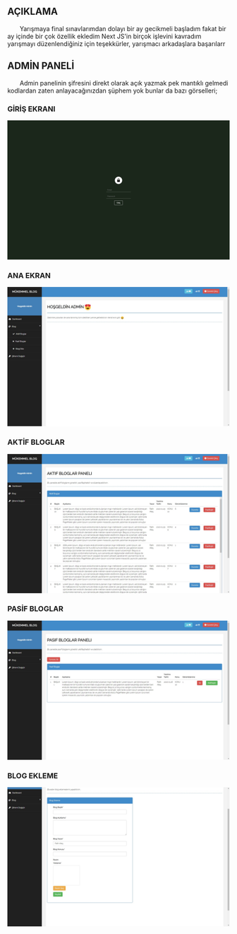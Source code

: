 ## <a name="aciklama"></a> AÇIKLAMA

&emsp;&emsp;Yarışmaya final sınavlarımdan dolayı bir ay gecikmeli başladım fakat bir ay içinde bir çok özellik ekledim Next JS'in birçok işlevini kavradım yarışmayı düzenlendiğiniz için teşekkürler, yarışmacı arkadaşlara başarılarr

## <a name="adminPanel" ></a> ADMİN PANELİ

&emsp;&emsp;Admin panelinin şifresini direkt olarak açık yazmak pek mantıklı gelmedi kodlardan zaten anlayacağınızdan şüphem yok bunlar da bazı görselleri;


### GİRİŞ EKRANI

 <img src="readme-pic/login.jpg"/>

### ANA EKRAN

 <img src="readme-pic/index.jpg"/>

 ### AKTİF BLOGLAR

 <img src="readme-pic/active.jpg"/>

 ### PASİF BLOGLAR

 <img src="readme-pic/passive.jpg"/>

 ### BLOG EKLEME 

 <img src="readme-pic/add.jpg"/>